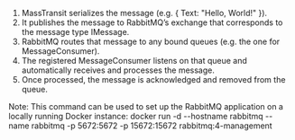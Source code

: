 1. MassTransit serializes the message (e.g. { Text: "Hello, World!" }).
2. It publishes the message to RabbitMQ’s exchange that corresponds to the message type IMessage.
3. RabbitMQ routes that message to any bound queues (e.g. the one for MessageConsumer).
4. The registered MessageConsumer listens on that queue and automatically receives and processes the message.
5. Once processed, the message is acknowledged and removed from the queue.

Note:
This command can be used to set up the RabbitMQ application on a locally running Docker instance:
docker run -d --hostname rabbitmq --name rabbitmq -p 5672:5672 -p 15672:15672 rabbitmq:4-management
